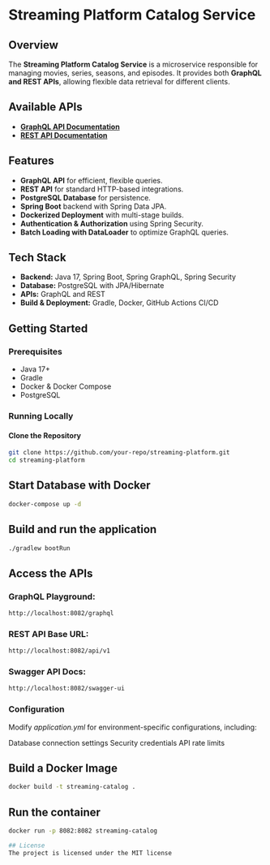 # Streaming Platform Catalog Service

## Overview
The **Streaming Platform Catalog Service** is a microservice responsible for managing movies, series, seasons, and episodes. It provides both **GraphQL and REST APIs**, allowing flexible data retrieval for different clients.

## Available APIs
- **[GraphQL API Documentation](GRAPHQL.md)**
- **[REST API Documentation](RESTAPI.md)**

## Features
- **GraphQL API** for efficient, flexible queries.
- **REST API** for standard HTTP-based integrations.
- **PostgreSQL Database** for persistence.
- **Spring Boot** backend with Spring Data JPA.
- **Dockerized Deployment** with multi-stage builds.
- **Authentication & Authorization** using Spring Security.
- **Batch Loading with DataLoader** to optimize GraphQL queries.


## Tech Stack
- **Backend:** Java 17, Spring Boot, Spring GraphQL, Spring Security
- **Database:** PostgreSQL with JPA/Hibernate
- **APIs:** GraphQL and REST
- **Build & Deployment:** Gradle, Docker, GitHub Actions CI/CD

## Getting Started

### Prerequisites
- Java 17+
- Gradle
- Docker & Docker Compose
- PostgreSQL

### Running Locally

#### Clone the Repository
```sh
git clone https://github.com/your-repo/streaming-platform.git
cd streaming-platform
```


## Start Database with Docker 
```sh
docker-compose up -d
```

## Build and run the application 
```sh
./gradlew bootRun
```


## Access the APIs
### GraphQL Playground: 
```sh
http://localhost:8082/graphql
```


### REST API Base URL: 
```sh
http://localhost:8082/api/v1
```


### Swagger API Docs: 
```sh
http://localhost:8082/swagger-ui
```

### Configuration
Modify _application.yml_ for environment-specific configurations, including:

Database connection settings
Security credentials
API rate limits

## Build a Docker Image 
```sh
docker build -t streaming-catalog .
```

## Run the container
```sh
docker run -p 8082:8082 streaming-catalog

## License
The project is licensed under the MIT license 
